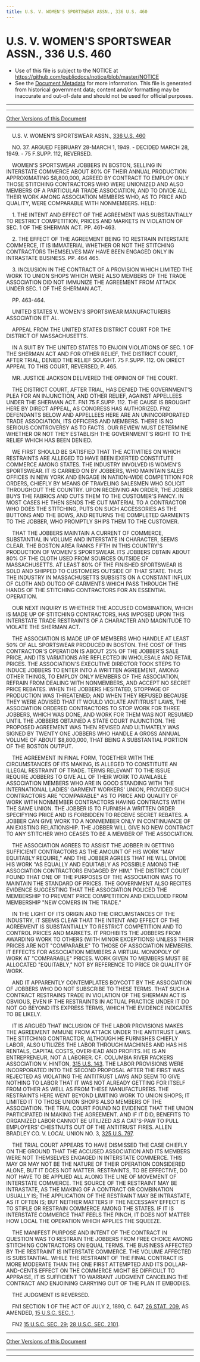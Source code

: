 ```yaml
---
title: U.S. V. WOMEN'S SPORTSWEAR ASSN., 336 U.S. 460
---
```


# U.S. V. WOMEN'S SPORTSWEAR ASSN., 336 U.S. 460

* Use of this file is subject to the NOTICE at https://github.com/publicdocs/notice/blob/master/NOTICE
* See the [Document Metadata](../../../index.md) for more information.
  This file is generated from historical government data; content and/or formatting may be inaccurate and out-of-date and should not be used for official purposes.

----------
----------

[Other Versions of this Document](https://publicdocs.github.io/go/links?ns=uslm-x&ref=%2Fus%2Fcourts%2Fscotus%2FusReporter%2F336%2F460)

----------

    U.S. V. WOMEN'S SPORTSWEAR ASSN., [336 U.S. 460][/us/courts/scotus/usReporter/336/460]

    NO. 37.  ARGUED FEBRUARY 28-MARCH 1, 1949.  - DECIDED MARCH 28, 1949.  - 75 F.SUPP.  112, REVERSED.

    WOMEN'S SPORTSWEAR JOBBERS IN BOSTON, SELLING IN INTERSTATE COMMERCE ABOUT 80% OF THEIR ANNUAL PRODUCTION APPROXIMATING $8,800,000, AGREED BY CONTRACT TO EMPLOY ONLY THOSE STITCHING CONTRACTORS WHO WERE UNIONIZED AND ALSO MEMBERS OF A PARTICULAR TRADE ASSOCIATION, AND TO DIVIDE ALL THEIR WORK AMONG ASSOCIATION MEMBERS WHO, AS TO PRICE AND QUALITY, WERE COMPARABLE WITH NONMEMBERS.  HELD:

    1.  THE INTENT AND EFFECT OF THE AGREEMENT WAS SUBSTANTIALLY TO RESTRICT COMPETITION, PRICES AND MARKETS IN VIOLATION OF SEC. 1 OF THE SHERMAN ACT.  PP. 461-463.

    2.  THE EFFECT OF THE AGREEMENT BEING TO RESTRAIN INTERSTATE COMMERCE, IT IS IMMATERIAL WHETHER OR NOT THE STITCHING CONTRACTORS THEMSELVES MAY HAVE BEEN ENGAGED ONLY IN INTRASTATE BUSINESS.  PP. 464 465.

    3.  INCLUSION IN THE CONTRACT OF A PROVISION WHICH LIMITED THE WORK TO UNION SHOPS WHICH WERE ALSO MEMBERS OF THE TRADE ASSOCIATION DID NOT IMMUNIZE THE AGREEMENT FROM ATTACK UNDER SEC. 1 OF THE SHERMAN ACT.

    PP. 463-464.

    UNITED STATES V. WOMEN'S SPORTSWEAR MANUFACTURERS ASSOCIATION ET AL.

    APPEAL FROM THE UNITED STATES DISTRICT COURT FOR THE DISTRICT OF MASSACHUSETTS.

    IN A SUIT BY THE UNITED STATES TO ENJOIN VIOLATIONS OF SEC. 1 OF THE SHERMAN ACT AND FOR OTHER RELIEF, THE DISTRICT COURT, AFTER TRIAL, DENIED THE RELIEF SOUGHT.  75 F.SUPP.  112.  ON DIRECT APPEAL TO THIS COURT, REVERSED, P. 465.

    MR. JUSTICE JACKSON DELIVERED THE OPINION OF THE COURT.

    THE DISTRICT COURT, AFTER TRIAL, HAS DENIED THE GOVERNMENT'S PLEA FOR AN INJUNCTION, AND OTHER RELIEF, AGAINST APPELLEES UNDER THE SHERMAN ACT.  FN1  75 F.SUPP.  112.  THE CAUSE IS BROUGHT HERE BY DIRECT APPEAL, AS CONGRESS HAS AUTHORIZED.  FN2  DEFENDANTS BELOW AND APPELLEES HERE ARE AN UNINCORPORATED TRADE ASSOCIATION, ITS OFFICERS AND MEMBERS.  THERE IS NO SERIOUS CONTROVERSY AS TO FACTS.  OUR REVIEW MUST DETERMINE WHETHER OR NOT THEY ESTABLISH THE GOVERNMENT'S RIGHT TO THE RELIEF WHICH HAS BEEN DENIED.

    WE FIRST SHOULD BE SATISFIED THAT THE ACTIVITIES ON WHICH RESTRAINTS ARE ALLEGED TO HAVE BEEN EXERTED CONSTITUTE COMMERCE AMONG STATES.  THE INDUSTRY INVOLVED IS WOMEN'S SPORTSWEAR.  IT IS CARRIED ON BY JOBBERS, WHO MAINTAIN SALES OFFICES IN NEW YORK AND ENGAGE IN NATION-WIDE COMPETITION FOR ORDERS, CHIEFLY BY MEANS OF TRAVELING SALESMEN WHO SOLICIT THROUGHOUT THE COUNTRY.  UPON RECEIVING AN ORDER, THE JOBBER BUYS THE FABRICS AND CUTS THEM TO THE CUSTOMER'S FANCY.  IN MOST CASES HE THEN SENDS THE CUT MATERIAL TO A CONTRACTOR WHO DOES THE STITCHING, PUTS ON SUCH ACCESSORIES AS THE BUTTONS AND THE BOWS, AND RETURNS THE COMPLETED GARMENTS TO THE JOBBER, WHO PROMPTLY SHIPS THEM TO THE CUSTOMER.

    THAT THE JOBBERS MAINTAIN A CURRENT OF COMMERCE, SUBSTANTIAL IN VOLUME AND INTERSTATE IN CHARACTER, SEEMS CLEAR.  THE BOSTON AREA RANKS FIFTH IN THIS COUNTRY'S PRODUCTION OF WOMEN'S SPORTSWEAR.  ITS JOBBERS OBTAIN ABOUT 80% OF THE CLOTH USED FROM SOURCES OUTSIDE OF MASSACHUSETTS.  AT LEAST 80% OF THE FINISHED SPORTSWEAR IS SOLD AND SHIPPED TO CUSTOMERS OUTSIDE OF THAT STATE.  THUS THE INDUSTRY IN MASSACHUSETTS SUBSISTS ON A CONSTANT INFLUX OF CLOTH AND OUTGO OF GARMENTS WHICH PASS THROUGH THE HANDS OF THE STITCHING CONTRACTORS FOR AN ESSENTIAL OPERATION.

    OUR NEXT INQUIRY IS WHETHER THE ACCUSED COMBINATION, WHICH IS MADE UP OF STITCHING CONTRACTORS, HAS IMPOSED UPON THIS INTERSTATE TRADE RESTRAINTS OF A CHARACTER AND MAGNITUDE TO VIOLATE THE SHERMAN ACT.

    THE ASSOCIATION IS MADE UP OF MEMBERS WHO HANDLE AT LEAST 50% OF ALL SPORTSWEAR PRODUCED IN BOSTON.  THE COST OF THIS CONTRACTOR'S OPERATION IS ABOUT 25% OF THE JOBBER'S SALE PRICE, AND ITS VARIATIONS ARE REFLECTED IN WHOLESALE AND RETAIL PRICES.  THE ASSOCIATION'S EXECUTIVE DIRECTOR TOOK STEPS TO INDUCE JOBBERS TO ENTER INTO A WRITTEN AGREEMENT, AMONG OTHER THINGS, TO EMPLOY ONLY MEMBERS OF THE ASSOCIATION, REFRAIN FROM DEALING WITH NONMEMBERS, AND ACCEPT NO SECRET PRICE REBATES.  WHEN THE JOBBERS HESITATED, STOPPAGE OF PRODUCTION WAS THREATENED; AND WHEN THEY REFUSED BECAUSE THEY WERE ADVISED THAT IT WOULD VIOLATE ANTITRUST LAWS, THE ASSOCIATION ORDERED CONTRACTORS TO STOP WORK FOR THREE JOBBERS, WHICH WAS DONE, AND WORK FOR THEM WAS NOT RESUMED UNTIL THE JOBBERS OBTAINED A STATE COURT INJUNCTION.  THE PROPOSED AGREEMENT WAS THEN REVISED AND ULTIMATELY WAS SIGNED BY TWENTY ONE JOBBERS WHO HANDLE A GROSS ANNUAL VOLUME OF ABOUT $8,800,000, THAT BEING A SUBSTANTIAL PORTION OF THE BOSTON OUTPUT.

    THE AGREEMENT IN FINAL FORM, TOGETHER WITH THE CIRCUMSTANCES OF ITS MAKING, IS ALLEGED TO CONSTITUTE AN ILLEGAL RESTRAINT OF TRADE.  TERMS RELEVANT TO THE ISSUE REQUIRE JOBBERS TO GIVE ALL OF THEIR WORK TO AVAILABLE ASSOCIATION MEMBERS WHO ARE IN GOOD STANDING WITH THE INTERNATIONAL LADIES' GARMENT WORKERS' UNION, PROVIDED SUCH CONTRACTORS ARE "COMPARABLE" AS TO PRICE AND QUALITY OF WORK WITH NONMEMBER CONTRACTORS HAVING CONTRACTS WITH THE SAME UNION.  THE JOBBER IS TO FURNISH A WRITTEN ORDER SPECIFYING PRICE AND IS FORBIDDEN TO RECEIVE SECRET REBATES.  A JOBBER CAN GIVE WORK TO A NONMEMBER ONLY IN CONTINUANCE OF AN EXISTING RELATIONSHIP.  THE JOBBER WILL GIVE NO NEW CONTRACT TO ANY STITCHER WHO CEASES TO BE A MEMBER OF THE ASSOCIATION.

    THE ASSOCIATION AGREES TO ASSIST THE JOBBER IN GETTING SUFFICIENT CONTRACTORS AS THE AMOUNT OF HIS WORK "MAY EQUITABLY REQUIRE," AND THE JOBBER AGREES THAT HE WILL DIVIDE HIS WORK "AS EQUALLY AND EQUITABLY AS POSSIBLE AMONG THE ASSOCIATION CONTRACTORS ENGAGED BY HIM."  THE DISTRICT COURT FOUND THAT ONE OF THE PURPOSES OF THE ASSOCIATION WAS TO MAINTAIN THE STANDARD OF PRICES.  THE GOVERNMENT ALSO RECITES EVIDENCE SUGGESTING THAT THE ASSOCIATION POLICED THE MEMBERSHIP TO PREVENT PRICE COMPETITION AND EXCLUDED FROM MEMBERSHIP "NEW COMERS IN THE TRADE."

    IN THE LIGHT OF ITS ORIGIN AND THE CIRCUMSTANCES OF THE INDUSTRY, IT SEEMS CLEAR THAT THE INTENT AND EFFECT OF THE AGREEMENT IS SUBSTANTIALLY TO RESTRICT COMPETITION AND TO CONTROL PRICES AND MARKETS.  IT PROHIBITS THE JOBBERS FROM AWARDING WORK TO OTHERS (WITH MINOR EXCEPTIONS) UNLESS THEIR PRICES ARE NOT "COMPARABLE" TO THOSE OF ASSOCIATION MEMBERS.  IT EFFECTS FOR ASSOCIATION MEMBERS A VIRTUAL MONOPOLY OF WORK AT "COMPARABLE" PRICES.  WORK GIVEN TO MEMBERS MUST BE ALLOCATED "EQUITABLY," NOT BY REFERENCE TO PRICE OR QUALITY OF WORK.

    AND IT APPARENTLY CONTEMPLATES BOYCOTT BY THE ASSOCIATION OF JOBBERS WHO DO NOT SUBSCRIBE TO THESE TERMS.  THAT SUCH A CONTRACT RESTRAINS TRADE IN VIOLATION OF THE SHERMAN ACT IS OBVIOUS, EVEN IF THE RESTRAINTS IN ACTUAL PRACTICE UNDER IT DO NOT GO BEYOND ITS EXPRESS TERMS, WHICH THE EVIDENCE INDICATES TO BE LIKELY.

    IT IS ARGUED THAT INCLUSION OF THE LABOR PROVISIONS MAKES THE AGREEMENT IMMUNE FROM ATTACK UNDER THE ANTITRUST LAWS.  THE STITCHING CONTRACTOR, ALTHOUGH HE FURNISHES CHIEFLY LABOR, ALSO UTILIZES THE LABOR THROUGH MACHINES AND HAS HIS RENTALS, CAPITAL COSTS, OVERHEAD AND PROFITS.  HE IS AN ENTREPRENEUR, NOT A LABORER.  CF. COLUMBIA RIVER PACKERS ASSOCIATION V. HINTON, [315 U.S. 143][/us/courts/scotus/usReporter/315/143].  THE LABOR PROVISIONS WERE INCORPORATED INTO THE SECOND PROPOSAL AFTER THE FIRST WAS REJECTED AS VIOLATING THE ANTITRUST LAWS AND SEEM TO GIVE NOTHING TO LABOR THAT IT WAS NOT ALREADY GETTING FOR ITSELF FROM OTHER AS WELL AS FROM THESE MANUFACTURERS.  THE RESTRAINTS HERE WENT BEYOND LIMITING WORK TO UNION SHOPS; IT LIMITED IT TO THOSE UNION SHOPS ALSO MEMBERS OF THE ASSOCIATION.  THE TRIAL COURT FOUND NO EVIDENCE THAT THE UNION PARTICIPATED IN MAKING THE AGREEMENT.  AND IF IT DID, BENEFITS TO ORGANIZED LABOR CANNOT BE UTILIZED AS A CAT'S-PAW TO PULL EMPLOYERS' CHESTNUTS OUT OF THE ANTITRUST FIRES.  ALLEN BRADLEY CO. V. LOCAL UNION NO. 3, [325 U.S. 797][/us/courts/scotus/usReporter/325/797].

    THE TRIAL COURT APPEARS TO HAVE DISMISSED THE CASE CHIEFLY ON THE GROUND THAT THE ACCUSED ASSOCIATION AND ITS MEMBERS WERE NOT THEMSELVES ENGAGED IN INTERSTATE COMMERCE.  THIS MAY OR MAY NOT BE THE NATURE OF THEIR OPERATION CONSIDERED ALONE, BUT IT DOES NOT MATTER.  RESTRAINTS, TO BE EFFECTIVE, DO NOT HAVE TO BE APPLIED ALL ALONG THE LINE OF MOVEMENT OF INTERSTATE COMMERCE.  THE SOURCE OF THE RESTRAINT MAY BE INTRASTATE, AS THE MAKING OF A CONTRACT OR COMBINATION USUALLY IS; THE APPLICATION OF THE RESTRAINT MAY BE INTRASTATE, AS IT OFTEN IS; BUT NEITHER MATTERS IF THE NECESSARY EFFECT IS TO STIFLE OR RESTRAIN COMMERCE AMONG THE STATES.  IF IT IS INTERSTATE COMMERCE THAT FEELS THE PINCH, IT DOES NOT MATTER HOW LOCAL THE OPERATION WHICH APPLIES THE SQUEEZE.

    THE MANIFEST PURPOSE AND INTENT OF THE CONTRACT IN QUESTION WAS TO RESTRAIN THE JOBBERS FROM FREE CHOICE AMONG STITCHING CONTRACTORS ON EQUAL TERMS.  THE BUSINESS AFFECTED BY THE RESTRAINT IS INTERSTATE COMMERCE.  THE VOLUME AFFECTED IS SUBSTANTIAL.  WHILE THE RESTRAINT OF THE FINAL CONTRACT IS MORE MODERATE THAN THE ONE FIRST ATTEMPTED AND ITS DOLLAR-AND-CENTS EFFECT ON THE COMMERCE MIGHT BE DIFFICULT TO APPRAISE, IT IS SUFFICIENT TO WARRANT JUDGMENT CANCELING THE CONTRACT AND ENJOINING CARRYING OUT OF THE PLAN IT EMBODIES.

    THE JUDGMENT IS REVERSED.

    FN1  SECTION 1 OF THE ACT OF JULY 2, 1890, C. 647, [26 STAT. 209][/us/stat/26/209], AS AMENDED, [15 U.S.C. SEC. 1][/us/usc/t15/s1].

    FN2  [15 U.S.C. SEC. 29][/us/usc/t15/s29]; [28 U.S.C. SEC. 2101][/us/usc/t28/s2101].

----------

[Other Versions of this Document](https://publicdocs.github.io/go/links?ns=uslm-x&ref=%2Fus%2Fcourts%2Fscotus%2FusReporter%2F336%2F460)

----------
----------

[/us/courts/scotus/usReporter/336/460]: https://publicdocs.github.io/go/links?ns=uslm-x&ref=%2Fus%2Fcourts%2Fscotus%2FusReporter%2F336%2F460
[/us/courts/scotus/usReporter/315/143]: https://publicdocs.github.io/go/links?ns=uslm-x&ref=%2Fus%2Fcourts%2Fscotus%2FusReporter%2F315%2F143
[/us/courts/scotus/usReporter/325/797]: https://publicdocs.github.io/go/links?ns=uslm-x&ref=%2Fus%2Fcourts%2Fscotus%2FusReporter%2F325%2F797
[/us/stat/26/209]: https://publicdocs.github.io/go/links?ns=uslm&ref=%2Fus%2Fstat%2F26%2F209
[/us/usc/t15/s1]: https://publicdocs.github.io/go/links?ns=uslm&ref=%2Fus%2Fusc%2Ft15%2Fs1
[/us/usc/t15/s29]: https://publicdocs.github.io/go/links?ns=uslm&ref=%2Fus%2Fusc%2Ft15%2Fs29
[/us/usc/t28/s2101]: https://publicdocs.github.io/go/links?ns=uslm&ref=%2Fus%2Fusc%2Ft28%2Fs2101


